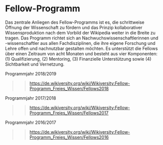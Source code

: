 # Fellow-Programm
   Das zentrale Anliegen des Fellow-Programms ist es, die schrittweise Öffnung der Wissenschaft zu fördern und das Prinzip kollaborativer Wissensproduktion nach dem Vorbild der Wikipedia weiter in die Breite zu tragen. Das Programm richtet sich an Nachwuchswissenschaftlerinnen und -wissenschaftler aus allen Fachdisziplinen, die ihre eigene Forschung und Lehre offen und nachnutzbar gestalten möchten. Es unterstützt die Fellows über einen Zeitraum von acht Monaten und besteht aus vier Komponenten: (1) Qualifizierung, (2) Mentoring, (3) Finanzielle Unterstützung sowie (4) Sichtbarkeit und Vernetzung.



Programmjahr 2018/2019
>> https://de.wikiversity.org/wiki/Wikiversity:Fellow-Programm_Freies_Wissen/Fellows2018

Programmjahr 2017/2018
>> https://de.wikiversity.org/wiki/Wikiversity:Fellow-Programm_Freies_Wissen/Fellows2017

Programmjahr 2016/2017

>> https://de.wikiversity.org/wiki/Wikiversity:Fellow-Programm_Freies_Wissen/Fellows2016

